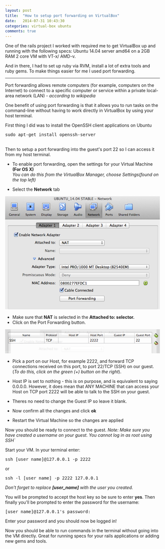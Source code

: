 ```yaml
---
layout: post
title:  "How to setup port forwarding on VirtualBox"
date:   2014-07-31 10:43:30
categories: virtual-box ubuntu
comments: true
---
```

One of the rails project I worked with required me to get VirtualBox up and running with the following specs: Ubuntu 14.04 server amd64 on a 2GB RAM 2 core VM with VT-x/ AMD-v.

<!--more-->

And in there, I had to set up ruby via RVM, install a lot of extra tools and ruby gems. To make things easier for me I used port forwarding.
<hr />

Port forwarding allows remote computers (for example, computers on the Internet) to connect to a specific computer or service within a private local-area network (LAN) - <em>according to wikipedia</em>

One benefit of using port forwarding is that it allows you to run tasks on the command-line without having to work directly in VirtualBox by using your host terminal.
<br />

First thing I did was to install the OpenSSH client applications on Ubuntu
<pre>
sudo apt-get install openssh-server
</pre>

<br />
Then to setup a port forwarding into the guest's port 22 so I can access it from my host terminal.


- To enable port forwarding, open the settings for your Virtual Machine <strong>(For OS X)</strong><br />
  <em>You can do this from the VirtualBox Manager, choose Settings(found on the top left)</em>

- Select the <strong>Network</strong> tab

<img src="/assets/media/port_forwarding_1.png" />

- Make sure that <strong>NAT</strong> is selected in the <strong>Attached to: selector.</strong>
- Click on the Port Forwarding button.

<img src="/assets/media/port_forwarding_2.png" />

- Pick a port on our Host, for example 2222, and forward TCP connections received on this port, to port 22/TCP (SSH) on our guest. (<em>To do this, click on the green (+) button on the right</em>).


- Host IP is set to nothing - this is on purpose, and is equivalent to saying 0.0.0.0. However, it does mean that ANY MACHINE that can access your Host on TCP port 2222 will be able to talk to the SSH on your guest.
- Theres no need to change the Guest IP so leave it blank.
- Now confirm all the changes and click <strong>ok</strong>
- Restart the Virtual Machine so the changes are applied


Now you should be ready to connect to the guest.
<em>Note: Make sure you have created a username on your guest. You cannot log in as root using SSH`</em>
<br />

Start your VM.
In your terminal enter:

<pre>
ssh [user_name]@127.0.0.1 -p 2222
</pre>

or

<pre>
ssh -l [user_name] -p 2222 127.0.0.1
</pre>

<em>Don't forget to replace <strong>[user_name]</strong> with the user you created.</em>

You will be prompted to accept the host key so be sure to enter <strong>yes</strong>. Then finally you'll be prompted to enter the password for the username:

<pre>
[user_name]@127.0.0.1's password:
</pre>

Enter your password and you should now be logged in!

Now you should be able to run commands in the terminal without going into the VM directly. Great for running specs for your rails applications or adding new gems and tools.
